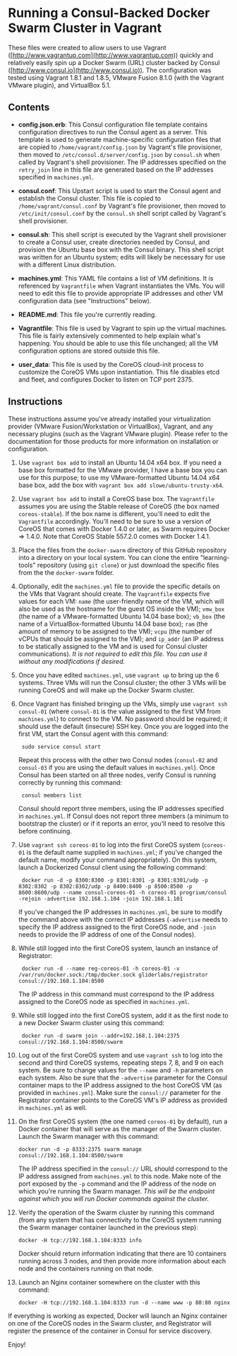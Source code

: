 # Running a Consul-Backed Docker Swarm Cluster in Vagrant

These files were created to allow users to use Vagrant ([http://www.vagrantup.com](http://www.vagrantup.com)) quickly and relatively easily spin up a Docker Swarm (URL) cluster backed by Consul ([http://www.consul.io](http://www.consul.io)). The configuration was tested using Vagrant 1.8.1 and 1.8.5, VMware Fusion 8.1.0 (with the Vagrant VMware plugin), and VirtualBox 5.1.

## Contents

* **config.json.erb**: This Consul configuration file template contains configuration directives to run the Consul agent as a server. This template is used to generate machine-specific configuration files that are copied to `/home/vagrant/config.json` by Vagrant's file provisioner, then moved to `/etc/consul.d/server/config.json` by `consul.sh` when called by Vagrant's shell provisioner. The IP addresses specified on the `retry_join` line in this file are generated based on the IP addresses specified in `machines.yml`.

* **consul.conf**: This Upstart script is used to start the Consul agent and establish the Consul cluster. This file is copied to `/home/vagrant/consul.conf` by Vagrant's file provisioner, then moved to `/etc/init/consul.conf` by the `consul.sh` shell script called by Vagrant's shell provisioner.

* **consul.sh**: This shell script is executed by the Vagrant shell provisioner to create a Consul user, create directories needed by Consul, and provision the Ubuntu base box with the Consul binary. This shell script was written for an Ubuntu system; edits will likely be necessary for use with a different Linux distribution.

* **machines.yml**: This YAML file contains a list of VM definitions. It is referenced by `Vagrantfile` when Vagrant instantiates the VMs. You will need to edit this file to provide appropriate IP addresses and other VM configuration data (see "Instructions" below).

* **README.md**: This file you're currently reading.

* **Vagrantfile**: This file is used by Vagrant to spin up the virtual machines. This file is fairly extensively commented to help explain what's happening. You should be able to use this file unchanged; all the VM configuration options are stored outside this file.

* **user_data**: This file is used by the CoreOS cloud-init process to customize the CoreOS VMs upon instantiation. This file disables etcd and fleet, and configures Docker to listen on TCP port 2375.

## Instructions

These instructions assume you've already installed your virtualization provider (VMware Fusion/Workstation or VirtualBox), Vagrant, and any necessary plugins (such as the Vagrant VMware plugin). Please refer to the documentation for those products for more information on installation or configuration.

1. Use `vagrant box add` to install an Ubuntu 14.04 x64 box. If you need a base box formatted for the VMware provider, I have a base box you can use for this purpose; to use my VMware-formatted Ubuntu 14.04 x64 base box, add the box with `vagrant box add slowe/ubuntu-trusty-x64`.

2. Use `vagrant box add` to install a CoreOS base box. The `Vagrantfile` assumes you are using the Stable release of CoreOS (the box named `coreos-stable`). If the box name is different, you'll need to edit the `Vagrantfile` accordingly. You'll need to be sure to use a version of CoreOS that comes with Docker 1.4.0 or later, as Swarm requires Docker => 1.4.0. Note that CoreOS Stable 557.2.0 comes with Docker 1.4.1.

3. Place the files from the `docker-swarm` directory of this GitHub repository into a directory on your local system. You can clone the entire "learning-tools" repository (using `git clone`) or just download the specific files from the the `docker-swarm` folder.

4. Optionally, edit the `machines.yml` file to provide the specific details on the VMs that Vagrant should create. The `Vagrantfile` expects five values for each VM: `name` (the user-friendly name of the VM, which will also be used as the hostname for the guest OS inside the VM); `vmw_box` (the name of a VMware-formatted Ubuntu 14.04 base box); `vb_box` (the name of a VirtualBox-formatted Ubuntu 14.04 base box); `ram` (the amount of memory to be assigned to the VM); `vcpu` (the number of vCPUs that should be assigned to the VM); and `ip_addr` (an IP address to be statically assigned to the VM and is used for Consul cluster communications). _It is not required to edit this file. You can use it without any modifications if desired._

5. Once you have edited `machines.yml`, use `vagrant up` to bring up the 6 systems. Three VMs will run the Consul cluster; the other 3 VMs will be running CoreOS and will make up the Docker Swarm cluster.

6. Once Vagrant has finished bringing up the VMs, simply use `vagrant ssh consul-01` (where `consul-01` is the value assigned to the first VM from `machines.yml`) to connect to the VM. No password should be required; it should use the default (insecure) SSH key. Once you are logged into the first VM, start the Consul agent with this command:

		sudo service consul start

	Repeat this process with the other two Consul nodes (`consul-02` and `consul-03` if you are using the default values in `machines.yml`). Once Consul has been started on all three nodes, verify Consul is running correctly by running this command:

		consul members list

	Consul should report three members, using the IP addresses specified in `machines.yml`. If Consul does not report three members (a minimum to bootstrap the cluster) or if it reports an error, you'll need to resolve this before continuing.

7. Use `vagrant ssh coreos-01` to log into the first CoreOS system (`coreos-01` is the default name supplied in `machines.yml`; if you've changed the default name, modify your command appropriately). On this system, launch a Dockerized Consul client using the following command:

		docker run -d -p 8300:8300 -p 8301:8301 -p 8301:8301/udp -p 8302:8302 -p 8302:8302/udp -p 8400:8400 -p 8500:8500 -p 8600:8600/udp --name consul-coreos-01 -h coreos-01 progrium/consul -rejoin -advertise 192.168.1.104 -join 192.168.1.101

	If you've changed the IP addresses in `machines.yml`, be sure to modify the command above with the correct IP addresses (`-advertise` needs to specify the IP address assigned to the first CoreOS node, and `-join` needs to provide the IP address of one of the Consul nodes).

8. While still logged into the first CoreOS system, launch an instance of Registrator:

		docker run -d --name reg-coreos-01 -h coreos-01 -v /var/run/docker.sock:/tmp/docker.sock gliderlabs/registrator consul://192.168.1.104:8500

	The IP address in this command must correspond to the IP address assigned to the CoreOS node as specified in `machines.yml`.

9. While still logged into the first CoreOS system, add it as the first node to a new Docker Swarm cluster using this command:

		docker run -d swarm join --addr=192.168.1.104:2375 consul://192.168.1.104:8500/swarm

10. Log out of the first CoreOS system and use `vagrant ssh` to log into the second and third CoreOS systems, repeating steps 7, 8, and 9 on each system. Be sure to change values for the `--name` and `-h` parameters on each system. Also be sure that the `-advertise` parameter for the Consul container maps to the IP address assigned to the host CoreOS VM (as provided in `machines.yml`). Make sure the `consul://` parameter for the Registrator container points to the CoreOS VM's IP address as provided in `machines.yml` as well.

11. On the first CoreOS system (the one named `coreos-01` by default), run a Docker container that will serve as the manager of the Swarm cluster. Launch the Swarm manager with this command:

		docker run -d -p 8333:2375 swarm manage consul://192.168.1.104:8500/swarm

	The IP address specified in the `consul://` URL should correspond to the IP address assigned from `machines.yml` to this node. Make note of the port exposed by the `-p` command and the IP address of the node on which you're running the Swarm manager. _This will be the endpoint against which you will run Docker commands against the cluster._

12. Verify the operation of the Swarm cluster by running this command (from any system that has connectivity to the CoreOS system running the Swarm manager container launched in the previous step):

		docker -H tcp://192.168.1.104:8333 info

	Docker should return information indicating that there are 10 containers running across 3 nodes, and then provide more information about each node and the containers running on that node.

13. Launch an Nginx container somewhere on the cluster with this command:

		docker -H tcp://192.168.1.104:8333 run -d --name www -p 80:80 nginx

If everything is working as expected, Docker will launch an Nginx container on one of the CoreOS nodes in the Swarm cluster, and Registrator will register the presence of the container in Consul for service discovery.

Enjoy!
